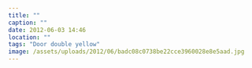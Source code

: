 ```yaml
---
title: ""
caption: ""
date: 2012-06-03 14:46
location: ""
tags: "Door double yellow"
image: /assets/uploads/2012/06/badc08c0738be22cce3960028e8e5aad.jpg
---
```

